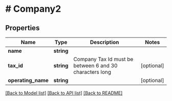 # # Company2

## Properties

Name | Type | Description | Notes
------------ | ------------- | ------------- | -------------
**name** | **string** |  | 
**tax_id** | **string** | Company Tax Id must be between 6 and 30 characters long | [optional] 
**operating_name** | **string** |  | [optional] 

[[Back to Model list]](../../README.md#documentation-for-models) [[Back to API list]](../../README.md#documentation-for-api-endpoints) [[Back to README]](../../README.md)


